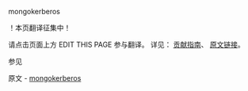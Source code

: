  mongokerberos

 ！本页翻译征集中！

请点击页面上方 EDIT THIS PAGE 参与翻译。
详见：
[贡献指南]( https://github.com/JinMuInfo/MongoDB-Manual-zh/blob/master/CONTRIBUTING.md )、
[原文链接](  https://docs.mongodb.com/manual/reference/program/mongokerberos/  )。

 参见

原文 - [mongokerberos]( https://docs.mongodb.com/manual/reference/program/mongokerberos/ )

